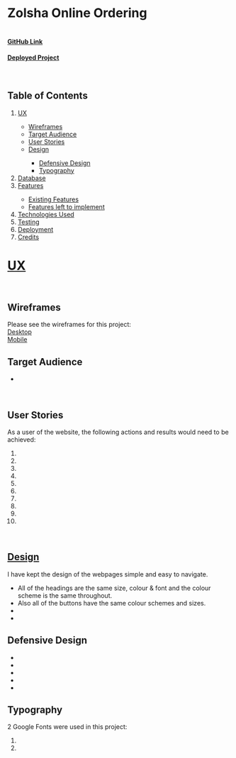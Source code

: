<h1>Zolsha Online Ordering</h1>

<img src=""><br>
<h4><a href="" target="_blank">GitHub Link</a></h4>
<h4><a href="" target="_blank">Deployed Project</a></h4><br>
<p></p> 
<h2>Table of Contents</h2>
<ol>
<li><a href="#ux">UX</a></li>
<ul>
<li><a href="#wireframes">Wireframes</a></li>
<li><a href="#target-audience">Target Audience</a></li>
<li><a href="#user-stories">User Stories</a></li>
<li><a href="#design">Design</a></li>
<ul>
<li><a href="defensive-design">Defensive Design</a></li>
<li><a href="typography">Typography</a></li>
</ul>
</ul>
<li><a href="#database">Database</a></li>
<li><a href="#features">Features</a></li>
<ul>
<li><a href="#existing-features">Existing Features</a></li>
<li><a href="#new-features">Features left to implement</a></li>
</ul>
<li><a href="#technologies">Technologies Used</a></li>
<li><a href="#testing">Testing</a></li>
<li><a href="#deployment">Deployment</a></li>
<li><a href="#credits">Credits</a></li>
</ol>

<h1 id="ux"><u>UX</u></h1>
<br>

<h2 id="wireframes">Wireframes</h2>
Please see the wireframes for this project:<br>
<a href="" target="_blank">Desktop</a><br>
<a href="" target="_blank">Mobile</a><br>

<h2 id="target-audience">Target Audience</h2>
<ul>
<li> </li>
</ul><br>

<h2 id="user-stories">User Stories</h2>
As a user of the website, the following actions and results would need to be achieved:
<ol>
<li></li>
<li></li>
<li></li>
<li></li>
<li></li>
<li> </li>
<li></li>
<li></li>
<li></li>
<li></li>
</ol><br>

<h2 id="design"><u>Design</u></h2>
I have kept the design of the webpages simple and easy to navigate.
<ul><li>All of the headings are the same size, colour & font and the colour scheme is the same throughout.</li>
<li>Also all of the buttons have the same colour schemes and sizes.</li>
<li></li>
<li></li>
</ul>

<h2 id="defensive-design">Defensive Design</h2>
<p></p>
<ul>
<li></li>
<li></li>
<li></li>
<li> </li>
<li></li>
</ul>

<h2 id="typography">Typography</h2>
<p>2 Google Fonts were used in this project:</p>
<ol>
<li></li>
<li> </li>
</ol><br>